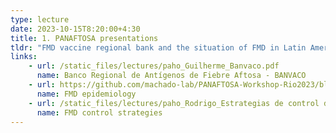 ```yaml
---
type: lecture
date: 2023-10-15T8:20:00+4:30
title: 1. PANAFTOSA presentations
tldr: "FMD vaccine regional bank and the situation of FMD in Latin America"
links: 
    - url: /static_files/lectures/paho_Guilherme_Banvaco.pdf
      name: Banco Regional de Antígenos de Fiebre Aftosa - BANVACO
    - url: https://github.com/machado-lab/PANAFTOSA-Workshop-Rio2023/blob/main/static_files/lectures/paho_Manuel_Situaci%C3%B3n%20global%20y%20regional%20de%20FA_mayo%202023_rev.pptx
      name: FMD epidemiology
    - url: /static_files/lectures/paho_Rodrigo_Estrategias de control de brote FA.pptx
      name: FMD control strategies
---
```

